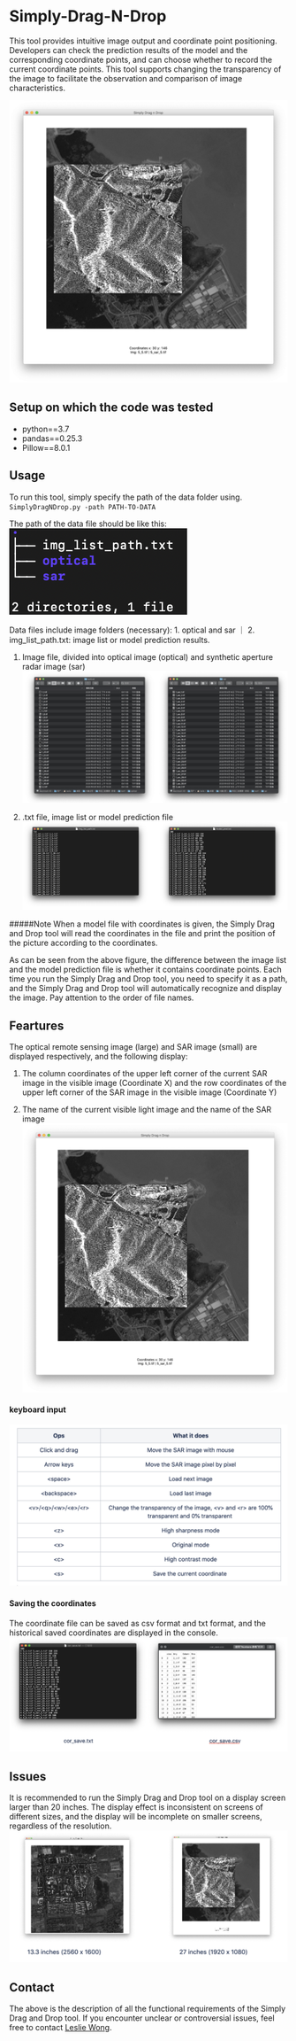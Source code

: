 # Simply-Drag-N-Drop
This tool provides intuitive image output and coordinate point positioning. Developers can check the prediction results of the model and the corresponding coordinate points, and can choose whether to record the current coordinate points. This tool supports changing the transparency of the image to facilitate the observation and comparison of image characteristics.

![](Imgs/image2020-11-17_15-52-45.png)
## Setup on which the code was tested
- python==3.7
- pandas==0.25.3
- Pillow==8.0.1

## Usage
To run this tool, simply specify the path of the data folder using. 
`SimplyDragNDrop.py -path PATH-TO-DATA`  

The path of the data file should be like this:  
![](Imgs/image2020-11-18_15-5-10.png)  

Data files include image folders (necessary): 1. optical and sar ｜ 2. img_list_path.txt: image list or model prediction results.

1. Image file, divided into optical image (optical) and synthetic aperture radar image (sar)   
![](Imgs/img_file.png)  

2. .txt file, image list or model prediction file  
![](Imgs/list_file.png)  

#####Note
When a model file with coordinates is given, the Simply Drag and Drop tool will read the coordinates in the file and print the position of the picture according to the coordinates.

As can be seen from the above figure, the difference between the image list and the model prediction file is whether it contains coordinate points. Each time you run the Simply Drag and Drop tool, you need to specify it as a path, and the Simply Drag and Drop tool will automatically recognize and display the image. Pay attention to the order of file names.


## Feartures

The optical remote sensing image (large) and SAR image (small) are displayed respectively, and the following display:

1. The column coordinates of the upper left corner of the current SAR image in the visible image (Coordinate X) and the row coordinates of the upper left corner of the SAR image in the visible image (Coordinate Y)

2. The name of the current visible light image and the name of the SAR image
![](Imgs/image2020-11-17_15-52-45.png)

#### keyboard input

![](Imgs/key.png)
#### Saving the coordinates
The coordinate file can be saved as csv format and txt format, and the historical saved coordinates are displayed in the console.  
![](Imgs/cor_file.png)  
## Issues
It is recommended to run the Simply Drag and Drop tool on a display screen larger than 20 inches. The display effect is inconsistent on screens of different sizes, and the display will be incomplete on smaller screens, regardless of the resolution.
![](Imgs/issues_file.png)  
## Contact
The above is the description of all the functional requirements of the Simply Drag and Drop tool. If you encounter unclear or controversial issues, feel free to contact [Leslie Wong](yushuowang@gmail.com).